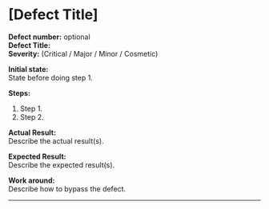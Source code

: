 # [Defect Title]

**Defect number:** optional  
**Defect Title:**  
**Severity:** (Critical / Major / Minor / Cosmetic)  

**Initial state:**  
State before doing step 1.

**Steps:**  
1. Step 1.    
2. Step 2.  

**Actual Result:**  
Describe the actual result(s).

**Expected Result:**  
Describe the expected result(s).  

**Work around:**  
Describe how to bypass the defect.

****

